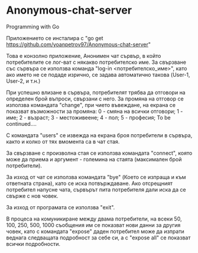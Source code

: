 # Anonymous-chat-server
Programming with Go

Приложението се инсталира с "go get https://github.com/yoanpetrov97/Anonymous-chat-server"

Това е конзолно приложение, Анонимен чат сървър, в който потребителите се лог-ват с някакво потребителско име. 
За свързване със сървъра се използва команда "log-in <потребителско_име>", като ако името не се подаде изрично, се задава автоматично такова (User-1, User-2, и т.н.)

При успешно влизане в сървъра, потребителят трябва да отговори на определен брой въпроси, свързани с него.
За промяна на отговор се използва командата "change", при чието въвеждане, на екрана се показват възможности за промяна:
0 - смяна на всички отговори;
1 - име;
2 - възраст;
3 - местоживеене;
4 - пол;
5 - професия;
To be continued....

С командата "users" се извежда на екрана броя потребители в сървъра, както и колко от тях вмомента са в чат стая.

За свързване с произволна стая се използва командата "connect", която може да приема и аргумент - големина на стаята (максимален брой потребители).

За изход от чат се използва командата "bye" (Което се изпраща и към ответната страна), като се иска потвърждаване. 
Ако отсрещният потребител напусне чата, сървърът пита потребителя дали иска да се свърже с нов човек.

За изход от програмата се използва "exit".

В процеса на комуникиране между двама потребители, на всеки 50, 100, 250, 500, 1000 съобщения им се показват нови данни за другия човек, като с командата "expose" даден потребител може да изпрати веднага следващата подробност за себе си, а с "expose all" се показват всички подробности.

